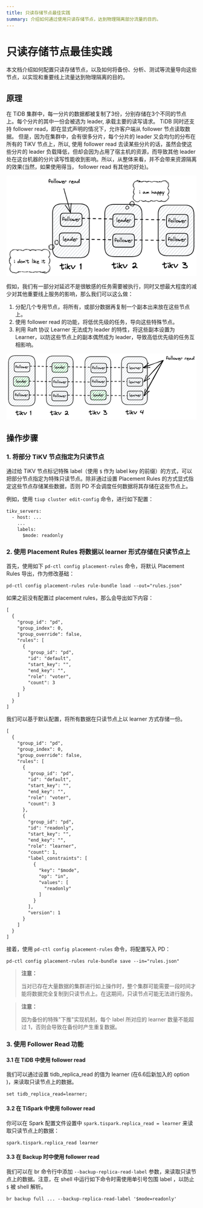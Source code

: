 ```yaml
---
title: 只读存储节点最佳实践
summary: 介绍如何通过使用只读存储节点，达到物理隔离部分流量的目的。
---
```


# 只读存储节点最佳实践

本文档介绍如何配置只读存储节点，以及如何将备份、分析、测试等流量导向这些节点，以实现和重要线上流量达到物理隔离的目的。

## 原理

在 TiDB 集群中，每一分片的数据都被复制了3份，分别存储在3个不同的节点上。每个分片的其中一份会被选为 leader, 承载主要的读写请求。 TiDB 同时还支持 follower read，即在显式声明的情况下，允许客户端从 follower 节点读取数据。 但是，因为在集群中，会有很多分片，每个分片的 leader 又会均匀的分布在所有的 TiKV 节点上，所以,
使用 follower read 去读某些分片的话，虽然会使这些分片的 leader 负载降低，但却会因为占用了宿主机的资源，而导致其他 leader 处在这台机器的分片读写性能收到影响。所以，从整体来看，并不会带来资源隔离的效果(当然，如果使用得当， follower read 有其他的好处)。

![without-read-only-nodes](/media/readonly-nodes-figure1.png)

假如，我们有一部分对延迟不是很敏感的任务需要被执行，同时又想最大程度的减少对其他重要线上服务的影响，那么我们可以这么做：

1. 分配几个专用节点，将所有，或部分数据再复制一个副本出来放在这些节点上。
2. 使用 follower read 的功能，将低优先级的任务，导向这些特殊节点。
3. 利用 Raft 协议 Learner 无法成为 leader 的特性，将这些副本设置为 Learner，以防这些节点上的副本偶然成为 leader，导致高低优先级的任务互相影响。

![with-read-only-nodes](/media/readonly-nodes-figure2.png)

## 操作步骤

### 1. 将部分 TiKV 节点指定为只读节点

通过给 TiKV 节点标记特殊 label（使用 `$` 作为 label key 的前缀）的方式，可以把部分节点指定为特殊只读节点。除非通过设置 Placement Rules 的方式显式指定这些节点存储某些数据，否则 PD 不会调度任何数据将其存储在这些节点上。

例如，使用 `tiup cluster edit-config` 命令，进行如下配置：

```
tikv_servers:
  - host: ...
    ...
    labels:
      $mode: readonly
```

### 2. 使用 Placement Rules 将数据以 learner 形式存储在只读节点上

首先，使用如下 `pd-ctl config placement-rules` 命令，将默认 Placement Rules 导出，作为修改基础：

```
pd-ctl config placement-rules rule-bundle load --out="rules.json"
```

如果之前没有配置过 placement rules，那么会导出如下内容：

```
[
  {
    "group_id": "pd",
    "group_index": 0,
    "group_override": false,
    "rules": [
      {
        "group_id": "pd",
        "id": "default",
        "start_key": "",
        "end_key": "",
        "role": "voter",
        "count": 3
      }
    ]
  }
]
```

我们可以基于默认配置，将所有数据在只读节点上以 learner 方式存储一份。

```
[
  {
    "group_id": "pd",
    "group_index": 0,
    "group_override": false,
    "rules": [
      {
        "group_id": "pd",
        "id": "default",
        "start_key": "",
        "end_key": "",
        "role": "voter",
        "count": 3
      },
      {
        "group_id": "pd",
        "id": "readonly",
        "start_key": "",
        "end_key": "",
        "role": "learner",
        "count": 1,
        "label_constraints": [
          {
            "key": "$mode",
            "op": "in",
            "values": [
              "readonly"
            ]
          }
        ],
        "version": 1
      }
    ]
  }
]
```

接着，使用 `pd-ctl config placement-rules` 命令，将配置写入 PD：

```
pd-ctl config placement-rules rule-bundle save --in="rules.json"
```

> **注意：**
>
> 当对已存在大量数据的集群进行如上操作时，整个集群可能需要一段时间才能将数据完全复制到只读节点上。在这期间，只读节点可能无法进行服务。

> **注意：**
>
> 因为备份的特殊"下推"实现机制，每个 label 所对应的 learner 数量不能超过 1，否则会导致在备份时产生重复数据。

### 3. 使用 Follower Read 功能

#### 3.1 在 TiDB 中使用 follower read

我们可以通过设置 tidb_replica_read 的值为 learner (在6.6后新加入的 option )，来读取只读节点上的数据。

```
set tidb_replica_read=learner;
```

#### 3.2 在 TiSpark 中使用 follower read

你可以在 Spark 配置文件设置中 `spark.tispark.replica_read = learner` 来读取只读节点上的数据：

```
spark.tispark.replica_read learner 
```

#### 3.3 在 Backup 时中使用 follower read

我们可以在 br 命令行中添加 `--backup-replica-read-label` 参数，来读取只读节点上的数据。注意，在 shell 中运行如下命令时需使用单引号包围 label ，以防止 `$` 被 shell 解析。

```
br backup full ... --backup-replica-read-label '$mode=readonly'
``` 
